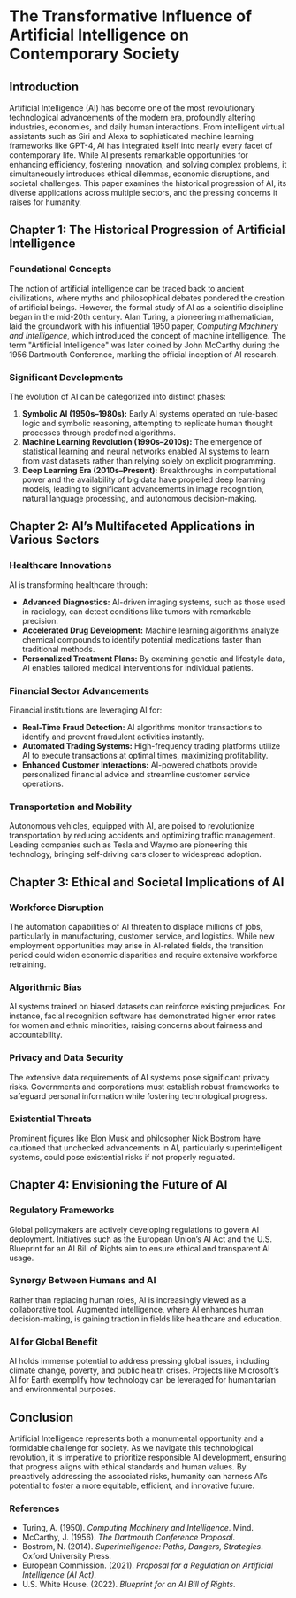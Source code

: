 # The Transformative Influence of Artificial Intelligence on Contemporary Society  

## Introduction  

Artificial Intelligence (AI) has become one of the most revolutionary technological advancements of the modern era, profoundly altering industries, economies, and daily human interactions. From intelligent virtual assistants such as Siri and Alexa to sophisticated machine learning frameworks like GPT-4, AI has integrated itself into nearly every facet of contemporary life. While AI presents remarkable opportunities for enhancing efficiency, fostering innovation, and solving complex problems, it simultaneously introduces ethical dilemmas, economic disruptions, and societal challenges. This paper examines the historical progression of AI, its diverse applications across multiple sectors, and the pressing concerns it raises for humanity.  

## Chapter 1: The Historical Progression of Artificial Intelligence  

### Foundational Concepts  

The notion of artificial intelligence can be traced back to ancient civilizations, where myths and philosophical debates pondered the creation of artificial beings. However, the formal study of AI as a scientific discipline began in the mid-20th century. Alan Turing, a pioneering mathematician, laid the groundwork with his influential 1950 paper, *Computing Machinery and Intelligence*, which introduced the concept of machine intelligence. The term "Artificial Intelligence" was later coined by John McCarthy during the 1956 Dartmouth Conference, marking the official inception of AI research.  

### Significant Developments  

The evolution of AI can be categorized into distinct phases:  

1. **Symbolic AI (1950s–1980s):** Early AI systems operated on rule-based logic and symbolic reasoning, attempting to replicate human thought processes through predefined algorithms.  
2. **Machine Learning Revolution (1990s–2010s):** The emergence of statistical learning and neural networks enabled AI systems to learn from vast datasets rather than relying solely on explicit programming.  
3. **Deep Learning Era (2010s–Present):** Breakthroughs in computational power and the availability of big data have propelled deep learning models, leading to significant advancements in image recognition, natural language processing, and autonomous decision-making.  

## Chapter 2: AI’s Multifaceted Applications in Various Sectors  

### Healthcare Innovations  

AI is transforming healthcare through:  

- **Advanced Diagnostics:** AI-driven imaging systems, such as those used in radiology, can detect conditions like tumors with remarkable precision.  
- **Accelerated Drug Development:** Machine learning algorithms analyze chemical compounds to identify potential medications faster than traditional methods.  
- **Personalized Treatment Plans:** By examining genetic and lifestyle data, AI enables tailored medical interventions for individual patients.  

### Financial Sector Advancements  

Financial institutions are leveraging AI for:  

- **Real-Time Fraud Detection:** AI algorithms monitor transactions to identify and prevent fraudulent activities instantly.  
- **Automated Trading Systems:** High-frequency trading platforms utilize AI to execute transactions at optimal times, maximizing profitability.  
- **Enhanced Customer Interactions:** AI-powered chatbots provide personalized financial advice and streamline customer service operations.  

### Transportation and Mobility  

Autonomous vehicles, equipped with AI, are poised to revolutionize transportation by reducing accidents and optimizing traffic management. Leading companies such as Tesla and Waymo are pioneering this technology, bringing self-driving cars closer to widespread adoption.  

## Chapter 3: Ethical and Societal Implications of AI  

### Workforce Disruption  

The automation capabilities of AI threaten to displace millions of jobs, particularly in manufacturing, customer service, and logistics. While new employment opportunities may arise in AI-related fields, the transition period could widen economic disparities and require extensive workforce retraining.  

### Algorithmic Bias  

AI systems trained on biased datasets can reinforce existing prejudices. For instance, facial recognition software has demonstrated higher error rates for women and ethnic minorities, raising concerns about fairness and accountability.  

### Privacy and Data Security  

The extensive data requirements of AI systems pose significant privacy risks. Governments and corporations must establish robust frameworks to safeguard personal information while fostering technological progress.  

### Existential Threats  

Prominent figures like Elon Musk and philosopher Nick Bostrom have cautioned that unchecked advancements in AI, particularly superintelligent systems, could pose existential risks if not properly regulated.  

## Chapter 4: Envisioning the Future of AI  

### Regulatory Frameworks  

Global policymakers are actively developing regulations to govern AI deployment. Initiatives such as the European Union’s AI Act and the U.S. Blueprint for an AI Bill of Rights aim to ensure ethical and transparent AI usage.  

### Synergy Between Humans and AI  

Rather than replacing human roles, AI is increasingly viewed as a collaborative tool. Augmented intelligence, where AI enhances human decision-making, is gaining traction in fields like healthcare and education.  

### AI for Global Benefit  

AI holds immense potential to address pressing global issues, including climate change, poverty, and public health crises. Projects like Microsoft’s AI for Earth exemplify how technology can be leveraged for humanitarian and environmental purposes.  

## Conclusion  

Artificial Intelligence represents both a monumental opportunity and a formidable challenge for society. As we navigate this technological revolution, it is imperative to prioritize responsible AI development, ensuring that progress aligns with ethical standards and human values. By proactively addressing the associated risks, humanity can harness AI’s potential to foster a more equitable, efficient, and innovative future.  

### References  

- Turing, A. (1950). *Computing Machinery and Intelligence*. Mind.  
- McCarthy, J. (1956). *The Dartmouth Conference Proposal*.  
- Bostrom, N. (2014). *Superintelligence: Paths, Dangers, Strategies*. Oxford University Press.  
- European Commission. (2021). *Proposal for a Regulation on Artificial Intelligence (AI Act)*.  
- U.S. White House. (2022). *Blueprint for an AI Bill of Rights*.